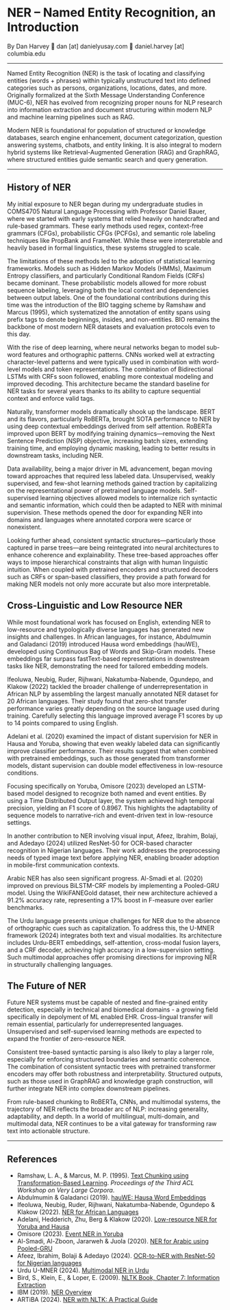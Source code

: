 # NER – Named Entity Recognition, an Introduction

By Dan Harvey
📧 dan \[at] danielyusay.com
📧 daniel.harvey \[at] columbia.edu

---

Named Entity Recognition (NER) is the task of locating and classifying entities (words + phrases) within typically unstructured text into defined categories such as persons, organizations, locations, dates, and more. Originally formalized at the Sixth Message Understanding Conference (MUC-6), NER has evolved from recognizing proper nouns for NLP research into information extraction and document structuring within modern NLP and machine learning pipelines such as RAG.

Modern NER is foundational for population of structured or knowledge databases, search engine enhancement, document categorization, question answering systems, chatbots, and entity linking. It is also integral to modern hybrid systems like Retrieval-Augmented Generation (RAG) and GraphRAG, where structured entities guide semantic search and query generation.

---

## History of NER

My initial exposure to NER began during my undergraduate studies in COMS4705 Natural Language Processing with Professor Daniel Bauer, where we started with early systems that relied heavily on handcrafted and rule-based grammars. These early methods used regex, context-free grammars (CFGs), probabilistic CFGs (PCFGs), and semantic role labeling techniques like PropBank and FrameNet. While these were interpretable and heavily based in formal linguistics, these systems struggled to scale.

The limitations of these methods led to the adoption of statistical learning frameworks. Models such as Hidden Markov Models (HMMs), Maximum Entropy classifiers, and particularly Conditional Random Fields (CRFs) became dominant. These probabilistic models allowed for more robust sequence labeling, leveraging both the local context and dependencies between output labels. One of the foundational contributions during this time was the introduction of the BIO tagging scheme by Ramshaw and Marcus (1995), which systematized the annotation of entity spans using prefix tags to denote beginnings, insides, and non-entities. BIO remains the backbone of most modern NER datasets and evaluation protocols even to this day.

With the rise of deep learning, where neural networks began to model sub-word features and orthographic patterns. CNNs worked well at extracting character-level patterns and were typically used in combination with word-level models and token representations. The combination of Bidirectional LSTMs with CRFs soon followed, enabling more contextual modeling and improved decoding. This architecture became the standard baseline for NER tasks for several years thanks to its ability to capture sequential context and enforce valid tags.

Naturally, transformer models dramatically shook up the landscape. BERT and its flavors, particularly RoBERTa, brought SOTA performance to NER by using deep contextual embeddings derived from self attention. RoBERTa improved upon BERT by modifying training dynamics—removing the Next Sentence Prediction (NSP) objective, increasing batch sizes, extending training time, and employing dynamic masking, leading to better results in downstream tasks, including NER.

Data availability, being a major driver in ML advancement, began moving toward approaches that required less labeled data. Unsupervised, weakly supervised, and few-shot learning methods gained traction by capitalizing on the representational power of pretrained language models. Self-supervised learning objectives allowed models to internalize rich syntactic and semantic information, which could then be adapted to NER with minimal supervision. These methods opened the door for expanding NER into domains and languages where annotated corpora were scarce or nonexistent.

Looking further ahead, consistent syntactic structures—particularly those captured in parse trees—are being reintegrated into neural architectures to enhance coherence and explainability. These tree-based approaches offer ways to impose hierarchical constraints that align with human linguistic intuition. When coupled with pretrained encoders and structured decoders such as CRFs or span-based classifiers, they provide a path forward for making NER models not only more accurate but also more interpretable.

## Cross-Linguistic and Low Resource NER

While most foundational work has focused on English, extending NER to low-resource and typologically diverse languages has generated new insights and challenges. In African languages, for instance, Abdulmumin and Galadanci (2019) introduced Hausa word embeddings (hauWE), developed using Continuous Bag of Words and Skip-Gram models. These embeddings far surpass fastText-based representations in downstream tasks like NER, demonstrating the need for tailored embedding models.

Ifeoluwa, Neubig, Ruder, Rijhwani, Nakatumba-Nabende, Ogundepo, and Klakow (2022) tackled the broader challenge of underrepresentation in African NLP by assembling the largest manually annotated NER dataset for 20 African languages. Their study found that zero-shot transfer performance varies greatly depending on the source language used during training. Carefully selecting this language improved average F1 scores by up to 14 points compared to using English.

Adelani et al. (2020) examined the impact of distant supervision for NER in Hausa and Yoruba, showing that even weakly labeled data can significantly improve classifier performance. Their results suggest that when combined with pretrained embeddings, such as those generated from transformer models, distant supervision can double model effectiveness in low-resource conditions.

Focusing specifically on Yoruba, Omisore (2023) developed an LSTM-based model designed to recognize both named and event entities. By using a Time Distributed Output layer, the system achieved high temporal precision, yielding an F1 score of 0.8967. This highlights the adaptability of sequence models to narrative-rich and event-driven text in low-resource settings.

In another contribution to NER involving visual input, Afeez, Ibrahim, Bolaji, and Adedayo (2024) utilized ResNet-50 for OCR-based character recognition in Nigerian languages. Their work addresses the preprocessing needs of typed image text before applying NER, enabling broader adoption in mobile-first communication contexts.

Arabic NER has also seen significant progress. Al-Smadi et al. (2020) improved on previous BiLSTM-CRF models by implementing a Pooled-GRU model. Using the WikiFANEGold dataset, their new architecture achieved a 91.2% accuracy rate, representing a 17% boost in F-measure over earlier benchmarks. 

The Urdu language presents unique challenges for NER due to the absence of orthographic cues such as capitalization. To address this, the U-MNER framework (2024) integrates both text and visual modalities. Its architecture includes Urdu-BERT embeddings, self-attention, cross-modal fusion layers, and a CRF decoder, achieving high accuracy in a low-supervision setting. Such multimodal approaches offer promising directions for improving NER in structurally challenging languages.


## The Future of NER

Future NER systems must be capable of nested and fine-grained entity detection, especially in technical and biomedical domains - a growing field specifically in depolyment of ML enabled EHR. Cross-lingual transfer will remain essential, particularly for underrepresented languages. Unsupervised and self-supervised learning methods are expected to expand the frontier of zero-resource NER.

Consistent tree-based syntactic parsing is also likely to play a larger role, especially for enforcing structured boundaries and semantic coherence. The combination of consistent syntactic trees with pretrained transformer encoders may offer both robustness and interpretability. Structured outputs, such as those used in GraphRAG and knowledge graph construction, will further integrate NER into complex downstream pipelines.

From rule-based chunking to RoBERTa, CNNs, and multimodal systems, the trajectory of NER reflects the broader arc of NLP: increasing generality, adaptability, and depth. In a world of multilingual, multi-domain, and multimodal data, NER continues to be a vital gateway for transforming raw text into actionable structure.

---

## References
* Ramshaw, L. A., & Marcus, M. P. (1995). [Text Chunking using Transformation-Based Learning](https://arxiv.org/abs/cmp-lg/9505040). *Proceedings of the Third ACL Workshop on Very Large Corpora*.
* Abdulmumin & Galadanci (2019). [hauWE: Hausa Word Embeddings](https://arxiv.org/pdf/2505.07884)
* Ifeoluwa, Neubig, Ruder, Rijhwani, Nakatumba-Nabende, Ogundepo & Klakow (2022). [NER for African Languages](https://arxiv.org/pdf/2505.07884)
* Adelani, Hedderich, Zhu, Berg & Klakow (2020). [Low-resource NER for Yoruba and Hausa](https://arxiv.org/pdf/2003.08370)
* Omisore (2023). [Event NER in Yoruba](https://arxiv.org/pdf/2505.07884)
* Al-Smadi, Al-Zboon, Jararweh & Juola (2020). [NER for Arabic using Pooled-GRU](https://ieeexplore.ieee.org/stamp/stamp.jsp?arnumber=8993806)
* Afeez, Ibrahim, Bolaji & Adedayo (2024). [OCR-to-NER with ResNet-50 for Nigerian languages](https://ceur-ws.org/Vol-3708/paper_18.pdf)
* Urdu U-MNER (2024). [Multimodal NER in Urdu](https://arxiv.org/pdf/2505.05148)
* Bird, S., Klein, E., & Loper, E. (2009). [NLTK Book, Chapter 7: Information Extraction](https://www.nltk.org/book/ch07.html)
* IBM (2019). [NER Overview](https://www.ibm.com/think/topics/named-entity-recognition)
* ARTiBA (2024). [NER with NLTK: A Practical Guide](https://www.artiba.org/blog/named-entity-recognition-in-nltk-a-practical-guide)


